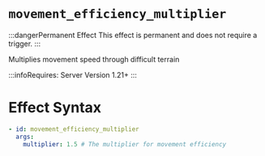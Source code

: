 # `movement_efficiency_multiplier`
:::dangerPermanent Effect
This effect is permanent and does not require a trigger.
:::

Multiplies movement speed through difficult terrain

:::infoRequires:
Server Version 1.21+
:::

# Effect Syntax
```yaml
- id: movement_efficiency_multiplier
  args:
    multiplier: 1.5 # The multiplier for movement efficiency
```